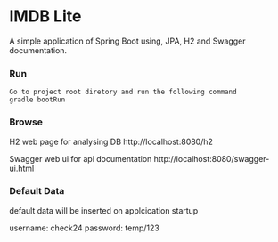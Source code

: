 # IMDB Lite 
A simple application of Spring Boot using, JPA, H2 and Swagger documentation.

### Run

```
Go to project root diretory and run the following command
gradle bootRun
```

### Browse

H2 web page for analysing DB
http://localhost:8080/h2

Swagger web ui for api documentation
http://localhost:8080/swagger-ui.html

### Default Data

default data will be inserted on applcication startup

username: check24
password: temp/123
